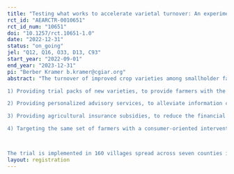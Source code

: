 ```yaml
---
title: "Testing what works to accelerate varietal turnover: An experiment in Kenya"
rct_id: "AEARCTR-0010651"
rct_id_num: "10651"
doi: "10.1257/rct.10651-1.0"
date: "2022-12-31"
status: "on_going"
jel: "Q12, Q16, O33, D13, C93"
start_year: "2022-09-01"
end_year: "2023-12-31"
pi: "Berber Kramer b.kramer@cgiar.org"
abstract: "The turnover of improved crop varieties among smallholder farmers has been slow, and little is known about the drivers of varietal replacement and product substitution. Such low varietal turnover limits the extent to which investments in crop breeding programs can contribute to achieving the sustainable development goals. This cluster randomized trial, implemented in seven counties in Kenya, will therefore generate behavioral intelligence on what drives farmers', consumers' and private-sector decisions to adopt new varieties. Specifically, we will test whether varietal turnover can be accelerated through four interventions:
1) Providing trial packs of new varieties, to provide farmers with the opportunity to test new varieties at a lower cost (randomized at the village level, with additional randomization within villages in terms of who receives trial packs);
2) Providing personalized advisory services, to alleviate information constraints on how to cultivate these new varieties (randomized at the village level, with additional randomization within villages in terms of who is targeted with advisories); 
3) Providing agricultural insurance subsidies, to reduce the financial risk associated with investing in more expensive seeds (randomized at the farmer level, within villages); and 
4) Targeting the same set of farmers with a consumer-oriented intervention that addresses factors related to the taste, texture, nutritious value or other consumer-related characteristics of the final product associated with a new variety (randomized at the village level).

The trial is implemented in 160 villages spread across seven counties in Kenya, with 40 farmers per village recruited into the study. Results are expected to be available by December 2024."
layout: registration
---
```


